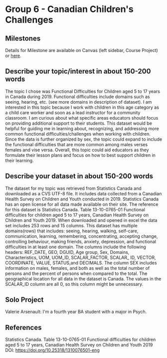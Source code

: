 # Group 6 - Canadian Children's Challenges


## Milestones

Details for Milestone are available on Canvas (left sidebar, Course Project) or [here](https://firas.moosvi.com/courses/data301/project/milestone01.html).

## Describe your topic/interest in about 150-200 words

The topic I chose was Functional Difficulties for Children aged 5 to 17 years in Canada during 2019. Functional difficulties include domains such as seeing, hearing, etc. (see more domains in description of dataset). I am interested in this topic because I work with children in this age category as a child care worker and soon as a lead instructor for a community classroom.  I am curious about what specific areas educators should focus on providing additional support to their students. This dataset would be helpful for guiding me in learning about, recognizing, and addressing more common functional difficulties/challenges when working with children. Since the data is further organized by sex, the topic could expand to include the functional difficulties that are more common among males verses females and vise versa. Overall, this topic could aid educators as they formulate their lesson plans and focus on how to best support children in their learning.

## Describe your dataset in about 150-200 words

The dataset for my topic was retrieved from Statistics Canada and downloaded as a CVS UTF-8 file. It includes data collected from a Canadian Health Survey on Children and Youth conducted in 2019. Statistics Canada has an open license for all data made available on their site. The reference for this dataset is Statistics Canada. Table 13-10-0765-01  Functional difficulties for children aged 5 to 17 years, Canadian Health Survey on Children and Youth 2019. When downloaded and opened in excel the data set includes 253 rows and 15 columns. This dataset has multiple domains(rows) that includes: seeing, hearing, walking, self-care, communication, learning, remembering, concentrating, accepting change, controlling behaviour, making friends, anxiety, depression, and functional difficulties in at least one domain. The columns include the following headers: REF_DATE, GEO, DGUID, Age group, Sex, Domains, Characteristics, UOM, UOM_ID, SCALAR_FACTOR, SCALAR_ ID, VECTOR, COORDINATE, VALUE, STATUS,and DECIMALS. The column SEX includes information on males, females, and both as well as the total number of persons and the percent of persons when compared to the total. The geographical location for all data in the dataset is Canada. The values in the SCALAR_ID column are all 0, so this column might be unnecessary.  


## Solo Project

Valerie Arsenault: I'm a fourth year BA student with a major in Psych.

## References

Statistics Canada. Table 13-10-0765-01  Functional difficulties for children aged 5 to 17 years, Canadian Health Survey on Children and Youth 2019
DOI: https://doi.org/10.25318/1310076501-eng
